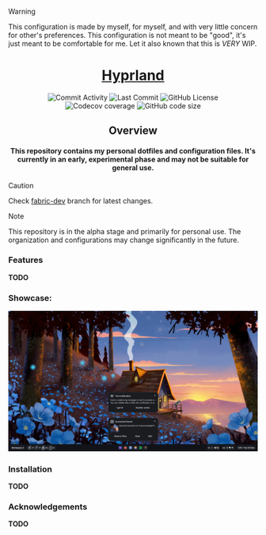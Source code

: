 > [!WARNING]
> This configuration is made by myself, for myself, and with very little concern for other's preferences. This configuration is not meant to be "good", it's just meant to be comfortable for me. Let it also known that this is _VERY_ WIP.

<div align = "center">

<h1><a href="https://github.com/S4NKALP/hyprland">Hyprland</a></h1>

<div align="center"><p>
<img alt="Commit Activity" src="https://img.shields.io/github/commit-activity/m/S4NKALP/hyprland?style=for-the-badge&logo=instatus&color=C9CBFF&logoColor=D9E0EE&labelColor=302D41" />
<img alt="Last Commit" src="https://img.shields.io/github/last-commit/S4NKALP/hyprland?style=for-the-badge&logo=instatus&color=ee999f&logoColor=D9E0EE&labelColor=302D41" />
<img src="https://img.shields.io/github/license/S4NKALP/hyprland?style=for-the-badge&logo=instatus&color=c69ff5&logoColor=D9E0EE&labelColor=302D41" alt="GitHub License"><br>
<img src="https://img.shields.io/github/watchers/S4NKALP/hyprland?style=for-the-badge&logo=bilibili&color=F5E0DC&logoColor=D9E0EE&labelColor=302D41" alt="Codecov coverage">
<img src="https://img.shields.io/github/repo-size/S4NKALP/hyprland?color=%23DDB6F2&label=SIZE&logo=instatus&style=for-the-badge&logoColor=D9E0EE&labelColor=302D41" alt="GitHub code size">
</div>

## Overview

<h4>This repository contains my personal dotfiles and configuration files. It's currently in an early, experimental phase and may not be suitable for general use.</h4>

</div>

> [!CAUTION]
> Check [fabric-dev](https://github.com/S4NKALP/hyprland/tree/fabric-dev) branch for latest changes.

> [!NOTE]
> This repository is in the alpha stage and primarily for personal use. The organization and configurations may change significantly in the future.

### Features

**TODO**

### Showcase:

<img src ="assets/rice.png">

### Installation

**TODO**

### Acknowledgements

**TODO**
